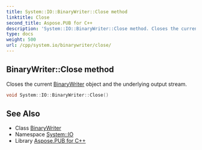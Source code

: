 ```yaml
---
title: System::IO::BinaryWriter::Close method
linktitle: Close
second_title: Aspose.PUB for C++
description: 'System::IO::BinaryWriter::Close method. Closes the current BinaryWriter object and the underlying output stream in C++.'
type: docs
weight: 500
url: /cpp/system.io/binarywriter/close/
---
```

## BinaryWriter::Close method


Closes the current [BinaryWriter](../) object and the underlying output stream.

```cpp
void System::IO::BinaryWriter::Close()
```

## See Also

* Class [BinaryWriter](../)
* Namespace [System::IO](../../)
* Library [Aspose.PUB for C++](../../../)
